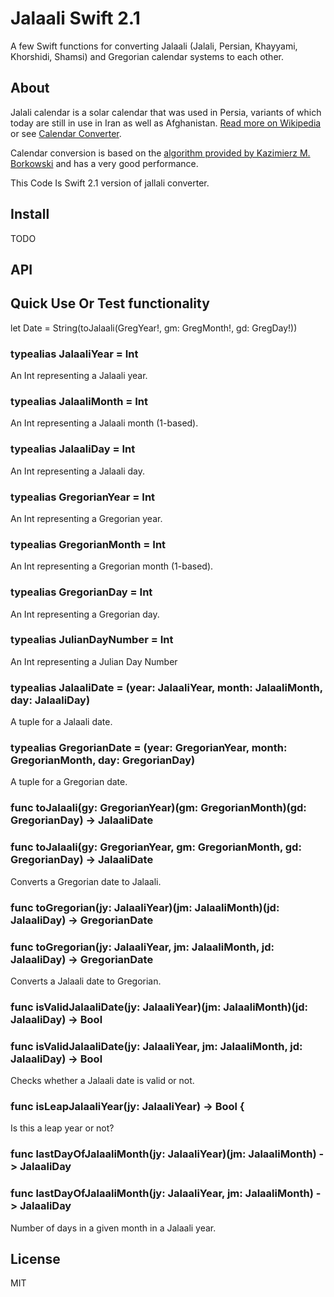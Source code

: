 # Jalaali Swift 2.1

A few Swift functions for converting Jalaali (Jalali, Persian, Khayyami, Khorshidi, Shamsi) and Gregorian calendar systems to each other.

## About

Jalali calendar is a solar calendar that was used in Persia, variants of which today are still in use in Iran as well as Afghanistan. [Read more on Wikipedia](http://en.wikipedia.org/wiki/Jalali_calendar) or see [Calendar Converter](http://www.fourmilab.ch/documents/calendar/).

Calendar conversion is based on the [algorithm provided by Kazimierz M. Borkowski](http://www.astro.uni.torun.pl/~kb/Papers/EMP/PersianC-EMP.htm) and has a very good performance.

This Code Is Swift 2.1 version of jallali converter.
## Install

TODO

## API

## Quick Use Or Test functionality 
let Date = String(toJalaali(GregYear!, gm: GregMonth!, gd: GregDay!))


### typealias JalaaliYear = Int

An Int representing a Jalaali year.


### typealias JalaaliMonth = Int

An Int representing a Jalaali month (1-based).


### typealias JalaaliDay = Int

An Int representing a Jalaali day.


### typealias GregorianYear = Int

An Int representing a Gregorian year.


### typealias GregorianMonth = Int

An Int representing a Gregorian month (1-based).


### typealias GregorianDay = Int

An Int representing a Gregorian day.


### typealias JulianDayNumber = Int

An Int representing a Julian Day Number


### typealias JalaaliDate = (year: JalaaliYear, month: JalaaliMonth, day: JalaaliDay)

A tuple for a Jalaali date.


### typealias GregorianDate = (year: GregorianYear, month: GregorianMonth, day: GregorianDay)

A tuple for a Gregorian date.


### func toJalaali(gy: GregorianYear)(gm: GregorianMonth)(gd: GregorianDay) -> JalaaliDate
### func toJalaali(gy: GregorianYear, gm: GregorianMonth, gd: GregorianDay) -> JalaaliDate

Converts a Gregorian date to Jalaali.


### func toGregorian(jy: JalaaliYear)(jm: JalaaliMonth)(jd: JalaaliDay) -> GregorianDate
### func toGregorian(jy: JalaaliYear, jm: JalaaliMonth, jd: JalaaliDay) -> GregorianDate

Converts a Jalaali date to Gregorian.


### func isValidJalaaliDate(jy: JalaaliYear)(jm: JalaaliMonth)(jd: JalaaliDay) -> Bool
### func isValidJalaaliDate(jy: JalaaliYear, jm: JalaaliMonth, jd: JalaaliDay) -> Bool

Checks whether a Jalaali date is valid or not.


### func isLeapJalaaliYear(jy: JalaaliYear) -> Bool {

Is this a leap year or not?


### func lastDayOfJalaaliMonth(jy: JalaaliYear)(jm: JalaaliMonth) -> JalaaliDay
### func lastDayOfJalaaliMonth(jy: JalaaliYear, jm: JalaaliMonth) -> JalaaliDay

Number of days in a given month in a Jalaali year.


## License

MIT
